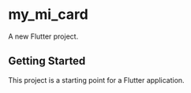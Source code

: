# my_mi_card

A new Flutter project.

## Getting Started

This project is a starting point for a Flutter application.

